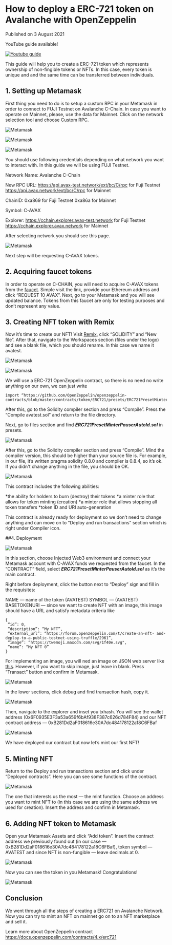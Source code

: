 # How to deploy a ERC-721 token on Avalanche with OpenZeppelin
Published on 3 August 2021

YouTube guide available! 

[![Youtube guide](http://img.youtube.com/vi/nPYkfCUXzKE/0.jpg)](https://www.youtube.com/watch?v=nPYkfCUXzKE)

This guide will help you to create a ERC-721 token which represents ownership of non-fingible tokens or NFTs.
In this case, every token is unique and and the same time can be transferred between individuals.

## 1. Setting up Metamask
First thing you need to do is to setup a custom RPC in your Metamask in order to connect to FUJI Testnet on Avalanche C-Chain. 
In case you want to operate on Mainnet, please, use the data for Mainnet.
Click on the network selection tool and choose Custom RPC.

![Metamask](https://miro.medium.com/max/800/1*OIe2uZT9orcED8ZWrFbGkw.png)

![Metamask](https://miro.medium.com/max/500/1*HKl96-x2e5GPfr1BRiRU4Q.png)

![Metamask](https://miro.medium.com/max/680/1*kFIA7ewIF8WAA0q_WNeX8A.png)

You should use following credentials depending on what network you want to interact with. 
In this guide we will be using FUJI Testnet.

Network Name: Avalanche C-Chain

New RPC URL:
https://api.avax-test.network/ext/bc/C/rpc for Fuji Testnet
https://api.avax.network/ext/bc/C/rpc for Mainnet

ChainID:
0xa869 for Fuji Testnet
0xa86a for Mainnet

Symbol: C-AVAX

Explorer:
https://cchain.explorer.avax-test.network for Fuji Testnet
https://cchain.explorer.avax.network for Mainnet

After selecting network you should see this page.

![Metamask](https://miro.medium.com/max/600/1*EAajjjBfKpqN2E52KfdSow.png)

Next step will be requesting C-AVAX tokens.

## 2. Acquiring faucet tokens
In order to operate on C-CHAIN, you will need to acquire C-AVAX tokens from the [faucet](https://faucet.avax-test.network/). 
Simple visit the link, provide your Ethereum address and click “REQUEST 10 AVAX”. 
Next, go to your Metamask and you will see updated balance. 
Tokens from this faucet are only for testing purposes and don’t represent any value.

## 3. Creating NFT token with Remix
Now it’s time to create our NFT! Visit [Remix](https://remix.ethereum.org/), click “SOLIDITY” and “New file”. 
After that, navigate to the Workspaces section (files under the logo) and see a blank file, which you should rename. 
In this case we name it avatest.

![Metamask](https://miro.medium.com/max/1400/1*_9VtgsNRFXkBD8LDb2YbbQ.png)

![Metamask](https://miro.medium.com/max/1400/1*DQ72n8CnQVuDGbygTj1xfQ.png)

We will use a ERC-721 OpenZeppelin contract, so there is no need no write anything on our own, we can just write
```
import “https://github.com/OpenZeppelin/openzeppelin-contracts/blob/master/contracts/token/ERC721/presets/ERC721PresetMinterPauserAutoId.sol";
```
After this, go to the Solidity compiler section and press “Compile”. Press the “Compile avatest.sol” and return to the file directory.

Next, go to files section and find ***ERC721PresetMinterPauserAutoId.sol*** in presets.

![Metamask](https://miro.medium.com/max/1400/1*xVWayK_mKG1VGAr46FxCtA.png)

After this, go to the Solidity compiler section and press “Compile”. 
Mind the compiler version, this should be higher than your source file is. For example, in our file, 
it’s written pragma solidity 0.8.0 and compiler is 0.8.4, so it’s ok. 
If you didn't change anything in the file, you should be OK.

![Metamask](https://miro.medium.com/max/1400/1*QilkSJ6eRuQEd0FdlFodsQ.png)

This contract includes the following abilities:

*the ability for holders to burn (destroy) their tokens
*a minter role that allows for token minting (creation)
*a minter role that allows stopping all token transfers
*token ID and URI auto-generation

This contract is already ready for deployment so we don’t need to change anything and can move on
to “Deploy and run transactions” section which is right under Compiler icon.

##4. Deployment

![Metamask](https://miro.medium.com/max/1400/1*ycMZZYfuvNxlmKpfqIB8rw.png)

In this section, choose Injected Web3 environment and connect your Metamask account with C-AVAX funds we requested from the faucet.
In the “CONTRACT” field, select ***ERC721PresetMinterPauserAutoId.sol*** as it’s the main contract.

Right before deployment, click the button next to “Deploy” sign and fill in the requisites:

NAME — name of the token (AVATEST)
SYMBOL — (AVATEST)
BASETOKENURI — since we want to create NFT with an image, this image should have a URL and satisfy metadata criteria like
```
{
 “id”: 0,
 “description”: “My NFT”,
 “external_url”: “https://forum.openzeppelin.com/t/create-an-nft- and-deploy-to-a-public-testnet-using-truffle/2961”,
 “image”: “https://twemoji.maxcdn.com/svg/1f40e.svg",
 “name”: “My NFT 0”
}
```
For implementing an image, you will ned an image on JSON web server like [this](http://my-json-server.typicode.com/abcoathup/samplenft/tokens/0). 
However, if you want to skip image, just leave in blank. 
Press “Transact” button and confirm in Metamask.

![Metamask](https://miro.medium.com/max/1400/1*wD4IfDDUi7HLRE_4bOj4mw.png)

In the lower sections, click debug and find transaction hash, copy it.

![Metamask](https://miro.medium.com/max/1400/1*5puq8a0vIGO2SkLqOYYZvw.png)

Then, navigate to the explorer and inset you txhash. 
You will see the wallet address (0x6F0935E3F3a53a659f6bAf938F387c626d784F84) 
and our NFT contract address — 0xB281Dd2aF018616e30A7dc484178122a18C6FBaf

![Metamask](https://miro.medium.com/max/1400/1*deviIIzP8UuD_GD6x_cFWA.png)

We have deployed our contract but now let’s mint our first NFT!

## 5. Minting NFT
Return to the Deploy and run transactions section and click under “Deployed contracts”. 
Here you can see some functions of the contract.

![Metamask](https://miro.medium.com/max/1400/1*wKgUBnsfwbssWad5FHYsjg.png)

The one that interests us the most — the mint function. 
Choose an address you want to mint NFT to (in this case we are using the same address we used for creation). 
Insert the address and confirm in Metamask.

## 6. Adding NFT token to Metamask
Open your Metamask Assets and click “Add token”. 
Insert the contract address we previously found out (in our case — 0xB281Dd2aF018616e30A7dc484178122a18C6FBaf), token symbol — AVATEST 
and since NFT is non-fungible — leave decimals at 0.

![Metamask](https://miro.medium.com/max/600/1*e8OP7fCp8p4CLTUC0Jh-VQ.png)

Now you can see the token in you Metamask! Congratulations!

![Metamask](https://miro.medium.com/max/600/1*IW86uEfN0o5wsL7xqm76sQ.png)

## Conclusion

We went through all the steps of creating a ERC721 on Avalanche Network. 
Now you can try to mint an NFT on mainnet go on to an NFT marketplace and sell it.

Learn more about OpenZeppelin contract https://docs.openzeppelin.com/contracts/4.x/erc721
